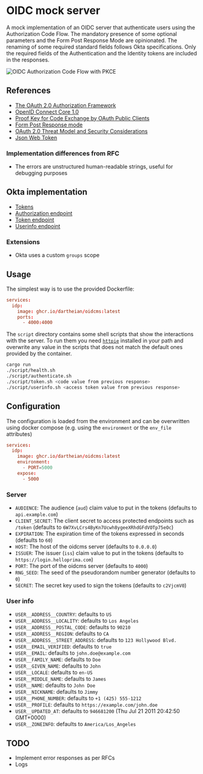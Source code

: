 # OIDC mock server

A mock implementation of an OIDC server that authenticate users using the
Authorization Code Flow. The mandatory presence of some optional parameters and
the Form Post Response Mode are opinionated. The renaming of some required
standard fields follows Okta specifications. Only the required fields of the
Authentication and the Identity tokens are included in the responses.

![OIDC Authorization Code Flow with PKCE](https://www.mermaidchart.com/raw/d4687c7d-49cc-44ad-86c4-668490ea6eca?theme=light&version=v0.1&format=svg)

## References

- [The OAuth 2.0 Authorization Framework](https://datatracker.ietf.org/doc/html/rfc6749)
- [OpenID Connect Core 1.0](https://openid.net/specs/openid-connect-core-1_0.html)
- [Proof Key for Code Exchange by OAuth Public Clients](https://datatracker.ietf.org/doc/html/rfc7636)
- [Form Post Response mode](https://openid.net/specs/oauth-v2-form-post-response-mode-1_0.html)
- [OAuth 2.0 Threat Model and Security Considerations](https://datatracker.ietf.org/doc/html/rfc6819)
- [Json Web Token](https://datatracker.ietf.org/doc/html/rfc7519)

### Implementation differences from RFC

- The errors are unstructured human-readable strings, useful for debugging
  purposes

## Okta implementation

- [Tokens](https://developer.okta.com/docs/api/openapi/okta-oauth/guides/overview/)
- [Authorization endpoint](https://developer.okta.com/docs/api/openapi/okta-oauth/oauth/tag/OrgAS/#tag/OrgAS/operation/authorize)
- [Token endpoint](https://developer.okta.com/docs/api/openapi/okta-oauth/oauth/tag/OrgAS/#tag/OrgAS/operation/token)
- [Userinfo endpoint](https://developer.okta.com/docs/api/openapi/okta-oauth/oauth/tag/OrgAS/#tag/OrgAS/operation/userinfo)

### Extensions

- Okta uses a custom `groups` scope

## Usage

The simplest way is to use the provided Dockerfile:

```toml
services:
  idp:
    image: ghcr.io/dartheian/oidcms:latest
    ports:
      - 4000:4000
```

The `script` directory contains some shell scripts that show the interactions with the server. To run them you need [`httpie`](https://httpie.io) installed in your path and overwrite any value in the scripts that does not match the default ones provided by the container.

```bash
cargo run
./script/health.sh
./script/authenticate.sh
./script/token.sh <code value from previous response>
./script/userinfo.sh <access token value from previous response>
```

## Configuration

The configuration is loaded from the environment and can be overwritten using docker compose (e.g. using the `environment` or the `env_file` attributes)

```toml
services:
  idp:
    image: ghcr.io/dartheian/oidcms:latest
    environment:
      - PORT=5000
    expose:
      - 5000
```

### Server

- `AUDIENCE`: The audience (`aud`) claim value to put in the tokens (defaults to `api.example.com`)
- `CLIENT_SECRET`: The client secret to access protected endpoints such as `/token` (defaults to `6W7XvLCrs4ByKn7Ucwh8ygeeXRhdGFdVOTp75eOc`)
- `EXPIRATION`: The expiration time of the tokens expressed in seconds (defaults to `60`)
- `HOST`: The host of the oidcms server (defaults to `0.0.0.0`)
- `ISSUER`: The issuer (`iss`) claim value to put in the tokens (defaults to `https://login.helloprima.com`)
- `PORT`: The port of the oidcms server (defaults to `4000`)
- `RNG_SEED`: The seed of the pseudorandom number generator (defaults to `0`)
- `SECRET`: The secret key used to sign the tokens (defaults to `c2VjcmV0`)

### User info

- `USER__ADDRESS__COUNTRY`: defaults to `US`
- `USER__ADDRESS__LOCALITY`: defaults to `Los Angeles`
- `USER__ADDRESS__POSTAL_CODE`: defaults to `90210`
- `USER__ADDRESS__REGION`: defaults to `CA`
- `USER__ADDRESS__STREET_ADDRESS`: defaults to `123 Hollywood Blvd.`
- `USER__EMAIL_VERIFIED`: defaults to `true`
- `USER__EMAIL`: defaults to `john.doe@example.com`
- `USER__FAMILY_NAME`: defaults to `Doe`
- `USER__GIVEN_NAME`: defaults to `John`
- `USER__LOCALE`: defaults to `en-US`
- `USER__MIDDLE_NAME`: defaults to `James`
- `USER__NAME`: defaults to `John Doe`
- `USER__NICKNAME`: defaults to `Jimmy`
- `USER__PHONE_NUMBER`: defaults to `+1 (425) 555-1212`
- `USER__PROFILE`: defaults to `https://example.com/john.doe`
- `USER__UPDATED_AT`: defaults to `946681200` (Thu Jul 21 2011 20:42:50 GMT+0000)
- `USER__ZONEINFO`: defaults to `America/Los_Angeles`

## TODO

- Implement error responses as per RFCs
- Logs
